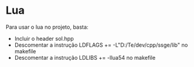 # Lua

Para usar o lua no projeto, basta:
  - Incluir o header sol.hpp
  - Descomentar a instrução LDFLAGS += -L"D:/Te/dev/cpp/ssge/lib" no makefile
  - Descomentar a instrução LDLIBS += -llua54 no makefile